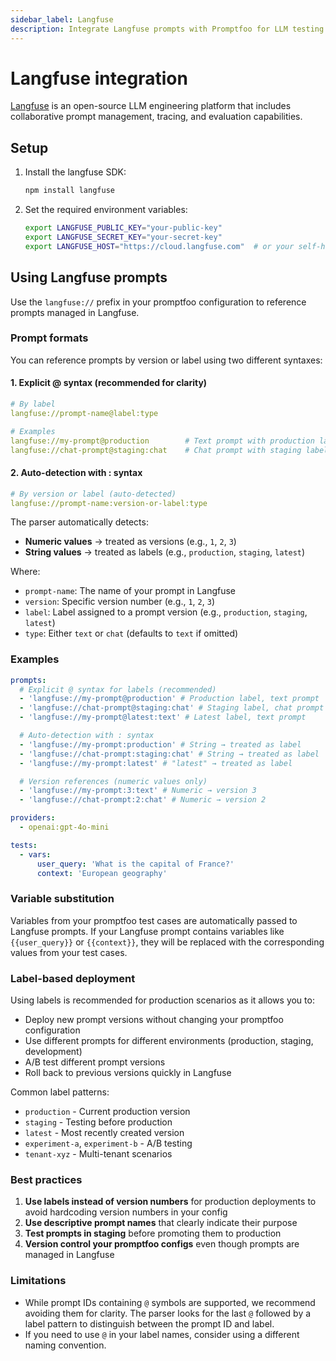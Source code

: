 ```yaml
---
sidebar_label: Langfuse
description: Integrate Langfuse prompts with Promptfoo for LLM testing. Configure version control, labels, and collaborative prompt management using environment variables and SDK setup.
---
```


# Langfuse integration

[Langfuse](https://langfuse.com) is an open-source LLM engineering platform that includes collaborative prompt management, tracing, and evaluation capabilities.

## Setup

1. Install the langfuse SDK:

   ```bash
   npm install langfuse
   ```

2. Set the required environment variables:
   ```bash
   export LANGFUSE_PUBLIC_KEY="your-public-key"
   export LANGFUSE_SECRET_KEY="your-secret-key"
   export LANGFUSE_HOST="https://cloud.langfuse.com"  # or your self-hosted URL
   ```

## Using Langfuse prompts

Use the `langfuse://` prefix in your promptfoo configuration to reference prompts managed in Langfuse.

### Prompt formats

You can reference prompts by version or label using two different syntaxes:

#### 1. Explicit @ syntax (recommended for clarity)

```yaml
# By label
langfuse://prompt-name@label:type

# Examples
langfuse://my-prompt@production        # Text prompt with production label
langfuse://chat-prompt@staging:chat    # Chat prompt with staging label
```

#### 2. Auto-detection with : syntax

```yaml
# By version or label (auto-detected)
langfuse://prompt-name:version-or-label:type
```

The parser automatically detects:

- **Numeric values** → treated as versions (e.g., `1`, `2`, `3`)
- **String values** → treated as labels (e.g., `production`, `staging`, `latest`)

Where:

- `prompt-name`: The name of your prompt in Langfuse
- `version`: Specific version number (e.g., `1`, `2`, `3`)
- `label`: Label assigned to a prompt version (e.g., `production`, `staging`, `latest`)
- `type`: Either `text` or `chat` (defaults to `text` if omitted)

### Examples

```yaml
prompts:
  # Explicit @ syntax for labels (recommended)
  - 'langfuse://my-prompt@production' # Production label, text prompt
  - 'langfuse://chat-prompt@staging:chat' # Staging label, chat prompt
  - 'langfuse://my-prompt@latest:text' # Latest label, text prompt

  # Auto-detection with : syntax
  - 'langfuse://my-prompt:production' # String → treated as label
  - 'langfuse://chat-prompt:staging:chat' # String → treated as label
  - 'langfuse://my-prompt:latest' # "latest" → treated as label

  # Version references (numeric values only)
  - 'langfuse://my-prompt:3:text' # Numeric → version 3
  - 'langfuse://chat-prompt:2:chat' # Numeric → version 2

providers:
  - openai:gpt-4o-mini

tests:
  - vars:
      user_query: 'What is the capital of France?'
      context: 'European geography'
```

### Variable substitution

Variables from your promptfoo test cases are automatically passed to Langfuse prompts. If your Langfuse prompt contains variables like `{{user_query}}` or `{{context}}`, they will be replaced with the corresponding values from your test cases.

### Label-based deployment

Using labels is recommended for production scenarios as it allows you to:

- Deploy new prompt versions without changing your promptfoo configuration
- Use different prompts for different environments (production, staging, development)
- A/B test different prompt versions
- Roll back to previous versions quickly in Langfuse

Common label patterns:

- `production` - Current production version
- `staging` - Testing before production
- `latest` - Most recently created version
- `experiment-a`, `experiment-b` - A/B testing
- `tenant-xyz` - Multi-tenant scenarios

### Best practices

1. **Use labels instead of version numbers** for production deployments to avoid hardcoding version numbers in your config
2. **Use descriptive prompt names** that clearly indicate their purpose
3. **Test prompts in staging** before promoting them to production
4. **Version control your promptfoo configs** even though prompts are managed in Langfuse

### Limitations

- While prompt IDs containing `@` symbols are supported, we recommend avoiding them for clarity. The parser looks for the last `@` followed by a label pattern to distinguish between the prompt ID and label.
- If you need to use `@` in your label names, consider using a different naming convention.
